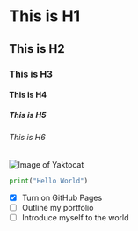 # This is H1
## This is H2
### This is H3
#### This is H4
##### This is H5
###### This is H6

![Image of Yaktocat](https://octodex.github.com/images/yaktocat.png)

```python
print("Hello World")
```
- [x] Turn on GitHub Pages
- [ ] Outline my portfolio
- [ ] Introduce myself to the world
